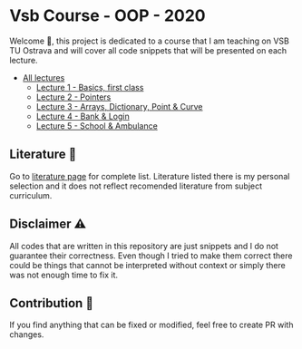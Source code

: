 # Vsb Course - OOP - 2020

Welcome :wave:, this project is dedicated to a course that I am teaching on VSB TU Ostrava and will cover all code snippets that will be presented on each lecture.

- [All lectures](Lectures.md)
  - [Lecture 1 - Basics, first class](Lectures.md#lecture-1)
  - [Lecture 2 - Pointers](Lectures.md#lecture-2)
  - [Lecture 3 - Arrays, Dictionary, Point & Curve ](Lectures.md#lecture-3)
  - [Lecture 4 - Bank & Login](Lectures.md#lecture-4)
  - [Lecture 5 - School & Ambulance](Lectures.md#lecture-5)


## Literature :book:
Go to [literature page](Literature.md) for complete list. Literature listed there is my personal selection and it does not reflect recomended literature from subject curriculum.

## Disclaimer :warning:

All codes that are written in this repository are just snippets and I do not guarantee their correctness. Even though I tried to make them correct there could be things that cannot be interpreted without context or simply there was not enough time to fix it.

## Contribution :dog:

If you find anything that can be fixed or modified, feel free to create PR with changes.

